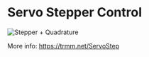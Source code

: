 Servo Stepper Control
===
![Stepper + Quadrature](https://farm2.staticflickr.com/1539/24539752476_fc883d2385_z_d.jpg)

More info: https://trmm.net/ServoStep
